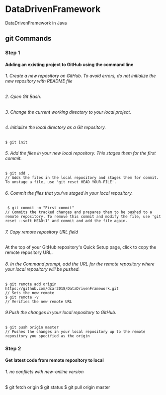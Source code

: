 # DataDrivenFramework
DataDrivenFramework in Java 


## git Commands

### Step 1

#### Adding an existing project to GitHub using the command line

###### 1. Create a new repository on GitHub. To avoid errors, do not initialize the new repository with README file
###### 2. Open Git Bash.
###### 3. Change the current working directory to your local project.
###### 4. Initialize the local directory as a Git repository.
    $ git init
###### 5. Add the files in your new local repository. This stages them for the first commit.
    $ git add .
    // Adds the files in the local repository and stages them for commit. To unstage a file, use 'git reset HEAD YOUR-FILE'.
###### 6. Commit the files that you've staged in your local repository.
     $ git commit -m "First commit"
    // Commits the tracked changes and prepares them to be pushed to a remote repository. To remove this commit and modify the file, use 'git reset --soft HEAD~1' and commit and add the file again.
###### 7. Copy remote repository URL field
At the top of your GitHub repository's Quick Setup page, click to copy the remote repository URL. 
###### 8. In the Command prompt, add the URL for the remote repository where your local repository will be pushed.
    $ git remote add origin https://github.com/dcar2018/DataDrivenFramework.git
    // Sets the new remote
    $ git remote -v
    // Verifies the new remote URL
###### 9.Push the changes in your local repository to GitHub.
    $ git push origin master
    // Pushes the changes in your local repository up to the remote repository you specified as the origin


### Step 2

#### Get latest code from remote repository to local

###### 1. no conflicts with new-online version
   $ git fetch origin
   $ git status
   $ git pull origin master
   
###### 

